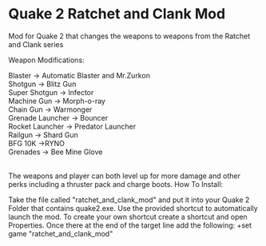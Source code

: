 # Quake 2 Ratchet and Clank Mod

Mod for Quake 2 that changes the weapons to weapons from the Ratchet and Clank series <br />

Weapon Modifications:<br />

Blaster -> Automatic Blaster and Mr.Zurkon<br />Shotgun ->  Blitz Gun<br />Super Shotgun -> Infector<br />Machine Gun ->  Morph-o-ray<br />Chain Gun -> Warmonger <br />Grenade Launcher -> Bouncer<br />Rocket Launcher -> Predator Launcher<br />Railgun -> Shard Gun<br />
BFG 10K ->RYNO<br />Grenades -> Bee Mine Glove<br />
<br />


The weapons and player can both level up for more damage and other perks including a thruster pack and charge boots.
How To Install: <br />


Take the file called "ratchet_and_clank_mod" and put it into your Quake 2 Folder that contains quake2.exe. Use the provided shortcut to automatically launch the mod. To create your own shortcut create a shortcut and open Properties.
 Once there at the end of the target line add the following:  +set game "ratchet_and_clank_mod" <br />
